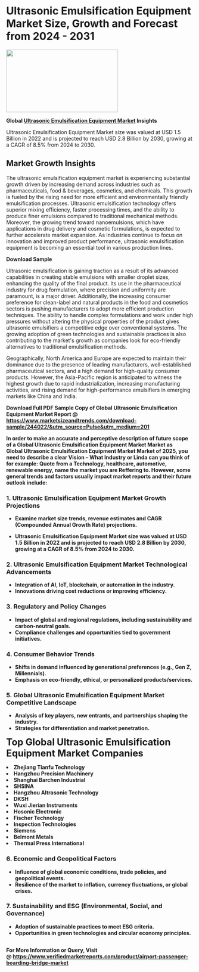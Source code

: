 <H1>Ultrasonic Emulsification Equipment Market Size, Growth and Forecast from 2024 - 2031</H1><img class="aligncenter size-medium wp-image-584254" src="https://thirdeyenews.in/wp-content/uploads/2024/09/Global-Market-Research-300x168.jpeg" alt="" width="300" height="168" /><p><strong>Global&nbsp;<a href="https://www.marketsizeandtrends.com/download-sample/244022/&amp;utm_source=Pulse&amp;utm_medium=201">Ultrasonic Emulsification Equipment Market</a> Insights</strong></p><p>Ultrasonic Emulsification Equipment Market size was valued at USD 1.5 Billion in 2022 and is projected to reach USD 2.8 Billion by 2030, growing at a CAGR of 8.5% from 2024 to 2030.</p><p><h2>Market Growth Insights</h2> <p>The ultrasonic emulsification equipment market is experiencing substantial growth driven by increasing demand across industries such as pharmaceuticals, food & beverages, cosmetics, and chemicals. This growth is fueled by the rising need for more efficient and environmentally friendly emulsification processes. Ultrasonic emulsification technology offers superior mixing efficiency, faster processing times, and the ability to produce finer emulsions compared to traditional mechanical methods. Moreover, the growing trend toward nanoemulsions, which have applications in drug delivery and cosmetic formulations, is expected to further accelerate market expansion. As industries continue to focus on innovation and improved product performance, ultrasonic emulsification equipment is becoming an essential tool in various production lines.</p> <p><strong>Download Sample</strong></p> <p>Ultrasonic emulsification is gaining traction as a result of its advanced capabilities in creating stable emulsions with smaller droplet sizes, enhancing the quality of the final product. Its use in the pharmaceutical industry for drug formulation, where precision and uniformity are paramount, is a major driver. Additionally, the increasing consumer preference for clean-label and natural products in the food and cosmetics sectors is pushing manufacturers to adopt more efficient production techniques. The ability to handle complex formulations and work under high pressures without altering the physical properties of the product gives ultrasonic emulsifiers a competitive edge over conventional systems. The growing adoption of green technologies and sustainable practices is also contributing to the market's growth as companies look for eco-friendly alternatives to traditional emulsification methods.</p> <p>Geographically, North America and Europe are expected to maintain their dominance due to the presence of leading manufacturers, well-established pharmaceutical sectors, and a high demand for high-quality consumer products. However, the Asia-Pacific region is anticipated to witness the highest growth due to rapid industrialization, increasing manufacturing activities, and rising demand for high-performance emulsifiers in emerging markets like China and India.</p> <p><strong></p><p><span class=""><strong>Download Full PDF Sample Copy of Global Ultrasonic Emulsification Equipment Market Report</strong> @ <a href="https://www.marketsizeandtrends.com/download-sample/244022/&amp;utm_source=Pulse&amp;utm_medium=201" target="_blank">https://www.marketsizeandtrends.com/download-sample/244022/&amp;utm_source=Pulse&amp;utm_medium=201</a></span></p><p>In order to make an accurate and perceptive description of future scope of a Global&nbsp;Ultrasonic Emulsification Equipment Market Market as Global&nbsp;Ultrasonic Emulsification Equipment Market Market of 2025, you need to describe a clear Vision &ndash; What Industry or Linda can you think of for example: Quote from a Technology, healthcare, automotive, renewable energy, name the market you are Reffering to. However, some general trends and factors usually impact market reports and their future outlook include:</p><h3>1.&nbsp;<strong>Ultrasonic Emulsification Equipment Market Growth Projections</strong></h3><ul><li>Examine market size trends, revenue estimates and CAGR (Compounded Annual Growth Rate) projections.</li><li><p>Ultrasonic Emulsification Equipment Market size was valued at USD 1.5 Billion in 2022 and is projected to reach USD 2.8 Billion by 2030, growing at a CAGR of 8.5% from 2024 to 2030.</p></li></ul><h3>2.&nbsp;<strong>Ultrasonic Emulsification Equipment Market Technological Advancements</strong></h3><ul><li>Integration of AI, IoT, blockchain, or automation in the industry.</li><li>Innovations driving cost reductions or improving efficiency.</li></ul><h3>3.&nbsp;<strong>Regulatory and Policy Changes</strong></h3><ul><li>Impact of global and regional regulations, including sustainability and carbon-neutral goals.</li><li>Compliance challenges and opportunities tied to government initiatives.</li></ul><h3>4.&nbsp;<strong>Consumer Behavior Trends</strong></h3><ul><li>Shifts in demand influenced by generational preferences (e.g., Gen Z, Millennials).</li><li>Emphasis on eco-friendly, ethical, or personalized products/services.</li></ul><h3>5.&nbsp;<strong>Global Ultrasonic Emulsification Equipment Market Competitive Landscape</strong></h3><ul><li>Analysis of key players, new entrants, and partnerships shaping the industry.</li><li>Strategies for differentiation and market penetration.</li></ul><p data-pm-slice="1 1 []"><span style="color: inherit; font-family: inherit; font-size: 25px;">Top Global Ultrasonic Emulsification Equipment Market Companies</span></p><div class="" data-test-id=""><p><li>Zhejiang Tianfu Technology</li><li> Hangzhou Precision Machinery</li><li> Shanghai Barchen Industrial</li><li> SHSINA</li><li> Hangzhou Altrasonic Technology</li><li> DKSH</li><li> Wuxi Jierian Instruments</li><li> Hosonic Electronic</li><li> Fischer Technology</li><li> Inspection Technologies</li><li> Siemens</li><li> Belmont Metals</li><li> Thermal Press International</li></p></div><h3>6.&nbsp;<strong>Economic and Geopolitical Factors</strong></h3><ul><li>Influence of global economic conditions, trade policies, and geopolitical events.</li><li>Resilience of the market to inflation, currency fluctuations, or global crises.</li></ul><h3>7.&nbsp;<strong>Sustainability and ESG (Environmental, Social, and Governance)</strong></h3><ul><li>Adoption of sustainable practices to meet ESG criteria.</li><li>Opportunities in green technologies and circular economy principles.</li></ul><h2><strong style="font-size: 14px;">For More Information or Query, Visit @&nbsp;</strong><a style="background-color: #ffffff; font-size: 14px;" href="https://www.marketsizeandtrends.com/report/ultrasonic-emulsification-equipment-market/" target="_blank">https://www.verifiedmarketreports.com/product/airport-passenger-boarding-bridge-market</a></h2>
